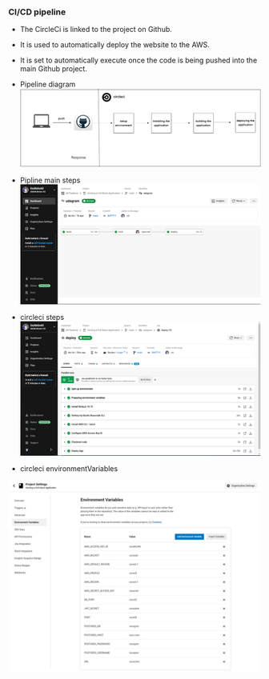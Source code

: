 ### CI/CD pipeline

- The CircleCi is linked to the project on Github.
- It is used to automatically deploy the website to the AWS.
- It is set to automatically execute once the code is being pushed into the main Github project.

- Pipeline diagram
  ![Pipeline diagram](./screenshots/pipline_inf.png)


- Pipline main steps
  ![pipline - main steps](./screenshots/cicleci_main_steps.PNG)

- circleci steps
  ![circleci - steps](./screenshots/cicleci_steps.PNG)

- circleci environmentVariables

![circleci - environmentVariables](./screenshots/cicleci_env.PNG)